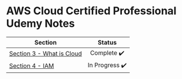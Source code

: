 # AWS Cloud Certified Professional Udemy Notes

| Section                                                                                               |   Status    |
| ---------------------------------------------------------------------------------------------------------------- | :---------: |
| [Section 3 - What is Cloud](/section-3/)                 | Complete ✔️ |
| [Section 4 - IAM ](/section-4-iam/)             | In Progress ✔️ |
